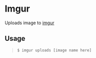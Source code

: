 # Imgur

Uploads image to [imgur](http://imgur.com)

## Usage

>`$ imgur uploads [image name here]`
